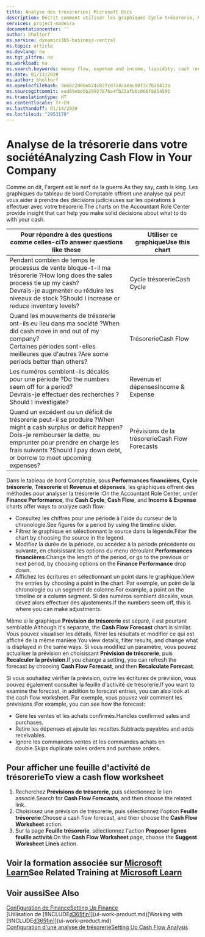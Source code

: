 ```yaml
---
title: Analyse des trésoreries| Microsoft Docs
description: Décrit comment utiliser les graphiques Cycle trésorerie, Revenus et dépenses, Trésorerie et Prévision de trésorerie pour analyser les flux de trésorerie passés et futurs, entrants et sortants de votre société.
services: project-madeira
documentationcenter: ''
author: bholtorf
ms.service: dynamics365-business-central
ms.topic: article
ms.devlang: na
ms.tgt_pltfrm: na
ms.workload: na
ms.search.keywords: money flow, expense and income, liquidity, cash receipts minus cash payments, Cartera
ms.date: 01/13/2020
ms.author: bholtorf
ms.openlocfilehash: 3e66c2d6beb24c82fcd314caeac00f3c7b20412a
ms.sourcegitcommit: ead69ebe5b29927876a4fb23afb6c066f8854591
ms.translationtype: HT
ms.contentlocale: fr-CH
ms.lasthandoff: 01/14/2020
ms.locfileid: "2953170"
---
```

# <a name="analyzing-cash-flow-in-your-company"></a><span data-ttu-id="067b0-103">Analyse de la trésorerie dans votre société</span><span class="sxs-lookup"><span data-stu-id="067b0-103">Analyzing Cash Flow in Your Company</span></span>
<span data-ttu-id="067b0-104">Comme on dit, l'argent est le nerf de la guerre.</span><span class="sxs-lookup"><span data-stu-id="067b0-104">As they say, cash is king.</span></span> <span data-ttu-id="067b0-105">Les graphiques du tableau de bord Comptable offrent une analyse qui peut vous aider à prendre des décisions judicieuses sur les opérations à effectuer avec votre trésorerie.</span><span class="sxs-lookup"><span data-stu-id="067b0-105">The charts on the Accountant Role Center provide insight that can help you make solid decisions about what to do with your cash.</span></span>  

| <span data-ttu-id="067b0-106">Pour répondre à des questions comme celles-ci</span><span class="sxs-lookup"><span data-stu-id="067b0-106">To answer questions like these</span></span> | <span data-ttu-id="067b0-107">Utiliser ce graphique</span><span class="sxs-lookup"><span data-stu-id="067b0-107">Use this chart</span></span> |
| --- | --- |
| <span data-ttu-id="067b0-108">Pendant combien de temps le processus de vente bloque-t-il ma trésorerie ?</span><span class="sxs-lookup"><span data-stu-id="067b0-108">How long does the sales process tie up my cash?</span></span></br> <span data-ttu-id="067b0-109">Devrais-je augmenter ou réduire les niveaux de stock ?</span><span class="sxs-lookup"><span data-stu-id="067b0-109">Should I increase or reduce inventory levels?</span></span> |<span data-ttu-id="067b0-110">Cycle trésorerie</span><span class="sxs-lookup"><span data-stu-id="067b0-110">Cash Cycle</span></span> |
| <span data-ttu-id="067b0-111">Quand les mouvements de trésorerie ont-ils eu lieu dans ma société ?</span><span class="sxs-lookup"><span data-stu-id="067b0-111">When did cash move in and out of my company?</span></span></br> <span data-ttu-id="067b0-112">Certaines périodes sont-elles meilleures que d'autres ?</span><span class="sxs-lookup"><span data-stu-id="067b0-112">Are some periods better than others?</span></span> |<span data-ttu-id="067b0-113">Trésorerie</span><span class="sxs-lookup"><span data-stu-id="067b0-113">Cash Flow</span></span> |
| <span data-ttu-id="067b0-114">Les numéros semblent-ils décalés pour une période ?</span><span class="sxs-lookup"><span data-stu-id="067b0-114">Do the numbers seem off for a period?</span></span></br> <span data-ttu-id="067b0-115">Devrais-je effectuer des recherches ?</span><span class="sxs-lookup"><span data-stu-id="067b0-115">Should I investigate?</span></span> |<span data-ttu-id="067b0-116">Revenus et dépenses</span><span class="sxs-lookup"><span data-stu-id="067b0-116">Income & Expense</span></span> |
| <span data-ttu-id="067b0-117">Quand un excédent ou un déficit de trésorerie peut-il se produire ?</span><span class="sxs-lookup"><span data-stu-id="067b0-117">When might a cash surplus or deficit happen?</span></span></br> <span data-ttu-id="067b0-118">Dois-je rembourser la dette, ou emprunter pour prendre en charge les frais suivants ?</span><span class="sxs-lookup"><span data-stu-id="067b0-118">Should I pay down debt, or borrow to meet upcoming expenses?</span></span> |<span data-ttu-id="067b0-119">Prévisions de la trésorerie</span><span class="sxs-lookup"><span data-stu-id="067b0-119">Cash Flow Forecasts</span></span> |

<span data-ttu-id="067b0-120">Dans le tableau de bord Comptable, sous **Performances financières**, **Cycle trésorerie**, **Trésorerie** et **Revenus et dépenses**, les graphiques offrent des méthodes pour analyser la trésorerie :</span><span class="sxs-lookup"><span data-stu-id="067b0-120">On the Accountant Role Center, under **Finance Performance**, the **Cash Cycle**, **Cash Flow**, and **Income & Expense** charts offer ways to analyze cash flow:</span></span>  

* <span data-ttu-id="067b0-121">Consultez les chiffres pour une période à l'aide du curseur de la chronologie.</span><span class="sxs-lookup"><span data-stu-id="067b0-121">See figures for a period by using the timeline slider.</span></span>  
* <span data-ttu-id="067b0-122">Filtrez le graphique en sélectionnant la source dans la légende.</span><span class="sxs-lookup"><span data-stu-id="067b0-122">Filter the chart by choosing the source in the legend.</span></span>  
* <span data-ttu-id="067b0-123">Modifiez la durée de la période, ou accédez à la période précédente ou suivante, en choisissant les options du menu déroulant **Performances financières**.</span><span class="sxs-lookup"><span data-stu-id="067b0-123">Change the length of the period, or go to the previous or next period, by choosing options on the **Finance Performance** drop down.</span></span>  
* <span data-ttu-id="067b0-124">Affichez les écritures en sélectionnant un point dans le graphique.</span><span class="sxs-lookup"><span data-stu-id="067b0-124">View the entries by choosing a point in the chart.</span></span> <span data-ttu-id="067b0-125">Par exemple, un point de la chronologie ou un segment de colonne.</span><span class="sxs-lookup"><span data-stu-id="067b0-125">For example, a point on the timeline or a column segment.</span></span> <span data-ttu-id="067b0-126">Si des numéros semblent décalés, vous devez alors effectuer des ajustements.</span><span class="sxs-lookup"><span data-stu-id="067b0-126">If the numbers seem off, this is where you can make adjustments.</span></span>  

<span data-ttu-id="067b0-127">Même si le graphique **Prévision de trésorerie** est séparé, il est pourtant semblable.</span><span class="sxs-lookup"><span data-stu-id="067b0-127">Although it's separate, the **Cash Flow Forecast** chart is similar.</span></span> <span data-ttu-id="067b0-128">Vous pouvez visualiser les détails, filtrer les résultats et modifier ce qui est affiché de la même manière.</span><span class="sxs-lookup"><span data-stu-id="067b0-128">You view details, filter results, and change what is displayed in the same ways.</span></span> <span data-ttu-id="067b0-129">Si vous modifiez un paramètre, vous pouvez actualiser la prévision en choisissant **Prévision de trésorerie**, puis **Recalculer la prévision**.</span><span class="sxs-lookup"><span data-stu-id="067b0-129">If you change a setting, you can refresh the forecast by choosing **Cash Flow Forecast**, and then **Recalculate Forecast**.</span></span>

<span data-ttu-id="067b0-130">Si vous souhaitez vérifier la prévision, outre les écritures de prévision, vous pouvez également consulter la feuille d'activité de trésorerie.</span><span class="sxs-lookup"><span data-stu-id="067b0-130">If you want to examine the forecast, in addition to forecast entries, you can also look at the cash flow worksheet.</span></span> <span data-ttu-id="067b0-131">Par exemple, vous pouvez voir comment les prévisions :</span><span class="sxs-lookup"><span data-stu-id="067b0-131">For example, you can see how the forecast:</span></span>

* <span data-ttu-id="067b0-132">Gère les ventes et les achats confirmés.</span><span class="sxs-lookup"><span data-stu-id="067b0-132">Handles confirmed sales and purchases.</span></span>  
* <span data-ttu-id="067b0-133">Retire les dépenses et ajoute les recettes.</span><span class="sxs-lookup"><span data-stu-id="067b0-133">Subtracts payables and adds receivables.</span></span>  
* <span data-ttu-id="067b0-134">Ignore les commandes ventes et les commandes achats en double.</span><span class="sxs-lookup"><span data-stu-id="067b0-134">Skips duplicate sales orders and purchase orders.</span></span>  

## <a name="to-view-a-cash-flow-worksheet"></a><span data-ttu-id="067b0-135">Pour afficher une feuille d'activité de trésorerie</span><span class="sxs-lookup"><span data-stu-id="067b0-135">To view a cash flow worksheet</span></span>
1. <span data-ttu-id="067b0-136">Recherchez **Prévisions de trésorerie**, puis sélectionnez le lien associé.</span><span class="sxs-lookup"><span data-stu-id="067b0-136">Search for **Cash Flow Forecasts**, and then choose the related link.</span></span>  
2. <span data-ttu-id="067b0-137">Choisissez une prévision de trésorerie, puis sélectionnez l'option **Feuille trésorerie**.</span><span class="sxs-lookup"><span data-stu-id="067b0-137">Choose a cash flow forecast, and then choose the **Cash Flow Worksheet** action.</span></span>  
3. <span data-ttu-id="067b0-138">Sur la page **Feuille trésorerie**, sélectionnez l'action **Proposer lignes feuille activité**.</span><span class="sxs-lookup"><span data-stu-id="067b0-138">On the **Cash Flow Worksheet** page, choose the **Suggest Worksheet Lines** action.</span></span>  

## <a name="see-related-training-at-microsoft-learnlearnmodulesforecast-cash-flow-dynamics-365-business-centralindex"></a><span data-ttu-id="067b0-139">Voir la formation associée sur [Microsoft Learn](/learn/modules/forecast-cash-flow-dynamics-365-business-central/index)</span><span class="sxs-lookup"><span data-stu-id="067b0-139">See Related Training at [Microsoft Learn](/learn/modules/forecast-cash-flow-dynamics-365-business-central/index)</span></span>

## <a name="see-also"></a><span data-ttu-id="067b0-140">Voir aussi</span><span class="sxs-lookup"><span data-stu-id="067b0-140">See Also</span></span>
[<span data-ttu-id="067b0-141">Configuration de Finance</span><span class="sxs-lookup"><span data-stu-id="067b0-141">Setting Up Finance</span></span>](finance-setup-finance.md)  
<span data-ttu-id="067b0-142">[Utilisation de [!INCLUDE[d365fin](includes/d365fin_md.md)]](ui-work-product.md)</span><span class="sxs-lookup"><span data-stu-id="067b0-142">[Working with [!INCLUDE[d365fin](includes/d365fin_md.md)]](ui-work-product.md)</span></span>  
[<span data-ttu-id="067b0-143">Configuration d'une analyse de trésorerie</span><span class="sxs-lookup"><span data-stu-id="067b0-143">Setting Up Cash Flow Analysis</span></span>](finance-setup-cash-flow-analyses.md)  
